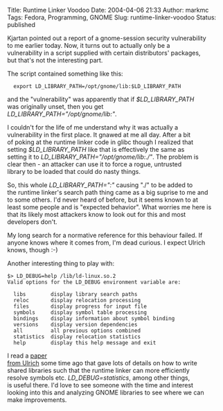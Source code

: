 Title: Runtime Linker Voodoo
Date: 2004-04-06 21:33
Author: markmc
Tags: Fedora, Programming, GNOME
Slug: runtime-linker-voodoo
Status: published

Kjartan pointed out a report of a gnome-session security vulnerability  
to me earlier today. Now, it turns out to actually only be a  
vulnerability in a script supplied with certain distributors' packages,  
but that's not the interesting part.

The script contained something like this:

      export LD_LIBRARY_PATH=/opt/gnome/lib:$LD_LIBRARY_PATH

and the "vulnerability" was apparently that if *\$LD\_LIBRARY\_PATH*  
was originally unset, then you get  
*LD\_LIBRARY\_PATH="/opt/gnome/lib:"*.

I couldn't for the life of me understand why it was actually a  
vulnerability in the first place. It gnawed at me all day. After a bit  
of poking at the runtime linker code in glibc though I realized that  
setting *\$LD\_LIBRARY\_PATH* like that is effectively the same as  
setting it to *LD\_LIBRARY\_PATH="/opt/gnome/lib:./"*. The problem is  
clear then - an attacker can use it to force a rogue, untrusted  
library to be loaded that could do nasty things.

So, this whole *LD\_LIBRARY\_PATH=":"* causing "./" to be added to  
the runtime linker's search path thing came as a big suprise to me and  
to some others. I'd never heard of before, but it seems known to at  
least some people and is "expected behavior". What worries me here is  
that its likely most attackers know to look out for this and most  
developers don't.

My long search for a normative reference for this behaviour failed. If  
anyone knows where it comes from, I'm dead curious. I expect Ulrich  
knows, though :-)

Another interesting thing to play with:

    $> LD_DEBUG=help /lib/ld-linux.so.2
    Valid options for the LD_DEBUG environment variable are:
     
      libs        display library search paths
      reloc       display relocation processing
      files       display progress for input file
      symbols     display symbol table processing
      bindings    display information about symbol binding
      versions    display version dependencies
      all         all previous options combined
      statistics  display relocation statistics
      help        display this help message and exit

I read a [paper  
from Ulrich](http://people.redhat.com/drepper/dsohowto.pdf) some time
ago that gave lots of details on how to write  
shared libraries such that the runtime linker can more efficiently  
resolve symbols etc. *LD\_DEBUG=statistics*, among other things,  
is useful there. I'd love to see someone with the time and interest  
looking into this and analyzing GNOME libraries to see where we can  
make improvements.

